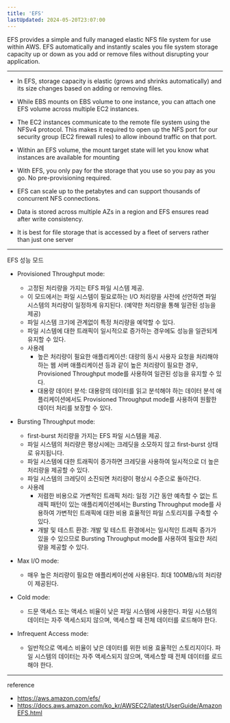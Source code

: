 ```yaml
---
title: 'EFS'
lastUpdated: 2024-05-20T23:07:00
---
```


EFS provides a simple and fully managed elastic NFS file system for use within AWS. EFS automatically and instantly scales you file system storage capacity up or down as you add or remove files without disrupting your application.

--- 

- In EFS, storage capacity is elastic (grows and shrinks automatically) and its size changes based on adding or removing files.

- While EBS mounts on EBS volume to one instance, you can attach one EFS volume across multiple EC2 instances.

- The EC2 instances communicate to the remote file system using the NFSv4 protocol. This makes it required to open up the NFS port for our security group (EC2 firewall rules) to allow inbound traffic on that port.

- Within an EFS volume, the mount target state will let you know what instances are available for mounting

- With EFS, you only pay for the storage that you use so you pay as you go. No pre-provisioning required.

- EFS can scale up to the petabytes and can support thousands of concurrent NFS connections.

- Data is stored across multiple AZs in a region and EFS ensures read after write consistency.

- It is best for file storage that is accessed by a fleet of servers rather than just one server

---

EFS 성능 모드
- Provisioned Throughput mode:
  - 고정된 처리량을 가지는 EFS 파일 시스템 제공.
  - 이 모드에서는 파일 시스템이 필요로하는 I/O 처리량을 사전에 선언하면 파일 시스템의 처리량이 일정하게 유지된다. (예약한 처리량을 통해 일관된 성능을 제공)
  - 파일 시스템 크기에 관계없이 특정 처리량을 예약할 수 있다.
  - 파일 시스템에 대한 트래픽이 일시적으로 증가하는 경우에도 성능을 일관되게 유지할 수 있다.
  - 사용례
    - 높은 처리량이 필요한 애플리케이션: 대량의 동시 사용자 요청을 처리해야 하는 웹 서버 애플리케이션 등과 같이 높은 처리량이 필요한 경우, Provisioned Throughput mode를 사용하여 일관된 성능을 유지할 수 있다.
    - 대용량 데이터 분석: 대용량의 데이터를 읽고 분석해야 하는 데이터 분석 애플리케이션에서도 Provisioned Throughput mode를 사용하여 원활한 데이터 처리를 보장할 수 있다.
  
- Bursting Throughput mode:
  - first-burst 처리량을 가지는 EFS 파일 시스템을 제공.
  - 파일 시스템의 처리량은 평상시에는 크레딧을 소모하지 않고 first-burst 상태로 유지됩니다.
  - 파일 시스템에 대한 트래픽이 증가하면 크레딧을 사용하여 일시적으로 더 높은 처리량을 제공할 수 있다.
  - 파일 시스템의 크레딧이 소진되면 처리량이 평상시 수준으로 돌아간다.
  - 사용례
    - 저렴한 비용으로 가변적인 트래픽 처리: 일정 기간 동안 예측할 수 없는 트래픽 패턴이 있는 애플리케이션에서는 Bursting Throughput mode를 사용하여 가변적인 트래픽에 대한 비용 효율적인 파일 스토리지를 구축할 수 있다.
    - 개발 및 테스트 환경: 개발 및 테스트 환경에서는 일시적인 트래픽 증가가 있을 수 있으므로 Bursting Throughput mode를 사용하여 필요한 처리량을 제공할 수 있다.

- Max I/O mode:
  - 매우 높은 처리량이 필요한 애플리케이션에 사용된다. 최대 100MB/s의 처리량이 제공된다.
  
- Cold mode:
  - 드문 액세스 또는 액세스 비율이 낮은 파일 시스템에 사용한다. 파일 시스템의 데이터는 자주 액세스되지 않으며, 액세스할 때 전체 데이터를 로드해야 한다.

- Infrequent Access mode:
  - 일반적으로 액세스 비율이 낮은 데이터를 위한 비용 효율적인 스토리지이다. 파일 시스템의 데이터는 자주 액세스되지 않으며, 액세스할 때 전체 데이터를 로드해야 한다.


---
reference
- https://aws.amazon.com/efs/
- https://docs.aws.amazon.com/ko_kr/AWSEC2/latest/UserGuide/AmazonEFS.html